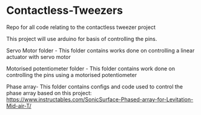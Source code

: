 # Contactless-Tweezers
Repo for all code relating to the contactless tweezer project

This project will use arduino for basis of controlling the pins. 

Servo Motor folder - This folder contains works done on controlling a linear actuator with servo motor

Motorised potentiometer folder - This folder contains work done on controlling the pins using a motorised potentiometer

Phase array- This folder contains configs and code used to control the phase array based on this project:
https://www.instructables.com/SonicSurface-Phased-array-for-Levitation-Mid-air-T/ 
